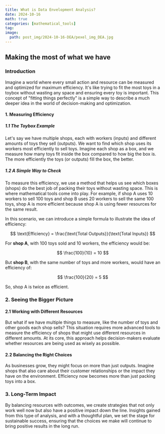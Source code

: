 ```yaml
---
title: What is Data Envelopment Analysis?
date: 2024-10-16
math: true
categories: [mathematical_tools]
tag: 
image:
  path: post_img/2024-10-16-DEA/pexel_img_DEA.jpg
---
```

## **Making the most of what we have**
### **Introduction**
Imagine a world where every small action and resource can be measured and optimized for maximum efficiency. It's like trying to fit the most toys in a toybox without wasting any space and ensuring every toy is important. This concept of "fitting things perfectly" is a simple way to describe a much deeper idea in the world of decision-making and optimization.

#### **1. Measuring Efficiency**
##### **1.1 The Toybox Example**
Let's say we have multiple shops, each with workers (inputs) and different amounts of toys they sell (outputs). We want to find which shop uses its workers most efficiently to sell toys. Imagine each shop as a box, and we measure how many toys fit inside the box compared to how big the box is. The more efficiently the toys (or outputs) fill the box, the better.

##### **1.2 A Simple Way to Check**
To measure this efficiency, we use a method that helps us see which boxes (shops) do the best job of packing their toys without wasting space. This is where mathematical tools come into play. For example, if shop A uses 10 workers to sell 100 toys and shop B uses 20 workers to sell the same 100 toys, shop A is more efficient because shop A is using fewer resources for the same result.

In this scenario, we can introduce a simple formula to illustrate the idea of efficiency:

$$
\text{Efficiency} = \frac{\text{Total Outputs}}{\text{Total Inputs}}
$$

For **shop A**, with 100 toys sold and 10 workers, the efficiency would be:

$$
\frac{100}{10} = 10
$$

But **shop B**, with the same number of toys and more workers, would have an efficiency of:

$$
\frac{100}{20} = 5
$$

So, shop A is twice as efficient.
### **2. Seeing the Bigger Picture**
#### **2.1 Working with Different Resources**
But what if we have multiple things to measure, like the number of toys and other goods each shop sells? This situation requires more advanced tools to measure the efficiency of shops that might use different resources in different amounts. At its core, this approach helps decision-makers evaluate whether resources are being used as wisely as possible.

#### **2.2 Balancing the Right Choices**
As businesses grow, they might focus on more than just outputs. Imagine shops that also care about their customer relationships or the impact they have on the environment. Efficiency now becomes more than just packing toys into a box.

### **3. Long-Term Impact**
By balancing resources with outcomes, we create strategies that not only work well now but also have a positive impact down the line. Insights gained from this type of analysis, and with a thoughtful plan, we set the stage for sustainable success, ensuring that the choices we make will continue to bring positive results in the long run.
